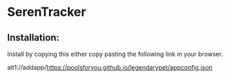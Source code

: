 # SerenTracker



## Installation:

Install by copying this either copy pasting the following link in your browser.

alt1://addapp/https://poolsforyou.github.io/legendarypet/appconfig.json


